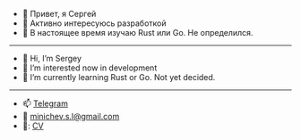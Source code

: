 - 👋 Привет, я Сергей
- 👀 Активно интересуюсь разработкой
- 🌱 В настоящее время изучаю Rust или Go. Не определился. 

*** 
- 👋 Hi, I’m Sergey
- 👀 I’m interested now in development
- 🌱 I’m currently learning Rust or Go. Not yet decided.

***
- 📫 [Telegram](https://t.me/hef_falump)
- 📧 minichev.s.l@gmail.com
- 📝: [CV](https://cv.hexlet.io/resumes/577)

<!---
EvilMadSquirrel/EvilMadSquirrel is a ✨ special ✨ repository because its `README.md` (this file) appears on your GitHub profile.
You can click the Preview link to take a look at your changes.
--->
